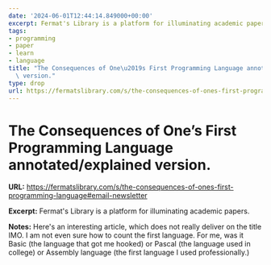 ```yaml
---
date: '2024-06-01T12:44:14.849000+00:00'
excerpt: Fermat's Library is a platform for illuminating academic papers.
tags:
- programming
- paper
- learn
- language
title: "The Consequences of One\u2019s First Programming Language annotated/explained\
  \ version."
type: drop
url: https://fermatslibrary.com/s/the-consequences-of-ones-first-programming-language#email-newsletter
---
```


# The Consequences of One’s First Programming Language annotated/explained version.

**URL:** https://fermatslibrary.com/s/the-consequences-of-ones-first-programming-language#email-newsletter

**Excerpt:** Fermat's Library is a platform for illuminating academic papers.

**Notes:**
Here's an interesting article, which does not really deliver on the title IMO. I am not even sure how to count the first language. For me, was it Basic (the language that got me hooked) or Pascal (the language used in college) or Assembly language (the first language I used professionally.) 
